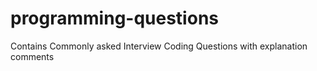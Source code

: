 # programming-questions
Contains Commonly asked Interview Coding Questions with explanation comments
